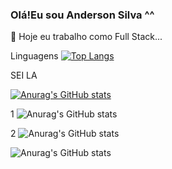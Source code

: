 ### Olá!Eu sou Anderson Silva ^^
 🔭 Hoje eu trabalho como Full Stack...




Linguagens
[![Top Langs](https://github-readme-stats.vercel.app/api/top-langs/?username=AnderSpidy&layout=compact)](https://github.com/AnderSpidy/AnderSpidy)



SEI LA 

[![Anurag's GitHub stats](https://github-readme-stats.vercel.app/api?username=AnderSpidy)](https://github.com/anuraghazra/github-readme-stats)

1
![Anurag's GitHub stats](https://github-readme-stats.vercel.app/api?username=anuraghazra&hide=contribs,prs)

2
![Anurag's GitHub stats](https://github-readme-stats.vercel.app/api?username=anuraghazra&show_icons=true)

![Anurag's GitHub stats](https://github-readme-stats.vercel.app/api?username=anuraghazra&show_icons=true&theme=radical)
